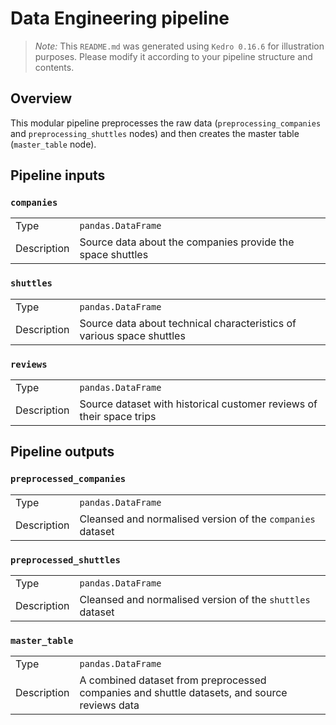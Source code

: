 # Data Engineering pipeline

> *Note:* This `README.md` was generated using `Kedro 0.16.6` for illustration purposes. Please modify it according to your pipeline structure and contents.

## Overview

This modular pipeline preprocesses the raw data (`preprocessing_companies` and `preprocessing_shuttles` nodes) and then creates the master table (`master_table` node).

## Pipeline inputs

### `companies`

|      |                    |
| ---- | ------------------ |
| Type | `pandas.DataFrame` |
| Description | Source data about the companies provide the space shuttles |

### `shuttles`

|      |                    |
| ---- | ------------------ |
| Type | `pandas.DataFrame` |
| Description | Source data about technical characteristics of various space shuttles |

### `reviews`

|      |                    |
| ---- | ------------------ |
| Type | `pandas.DataFrame` |
| Description | Source dataset with historical customer reviews of their space trips |


## Pipeline outputs

### `preprocessed_companies`

|      |                    |
| ---- | ------------------ |
| Type | `pandas.DataFrame` |
| Description | Cleansed and normalised version of the `companies` dataset |

### `preprocessed_shuttles`

|      |                    |
| ---- | ------------------ |
| Type | `pandas.DataFrame` |
| Description | Cleansed and normalised version of the `shuttles` dataset |

### `master_table`

|      |                    |
| ---- | ------------------ |
| Type | `pandas.DataFrame` |
| Description | A combined dataset from preprocessed companies and shuttle datasets, and source reviews data |
